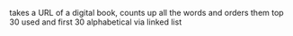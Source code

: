 takes a URL of a digital book, counts up all the words and orders them top 30 used and first 30 alphabetical via linked list

